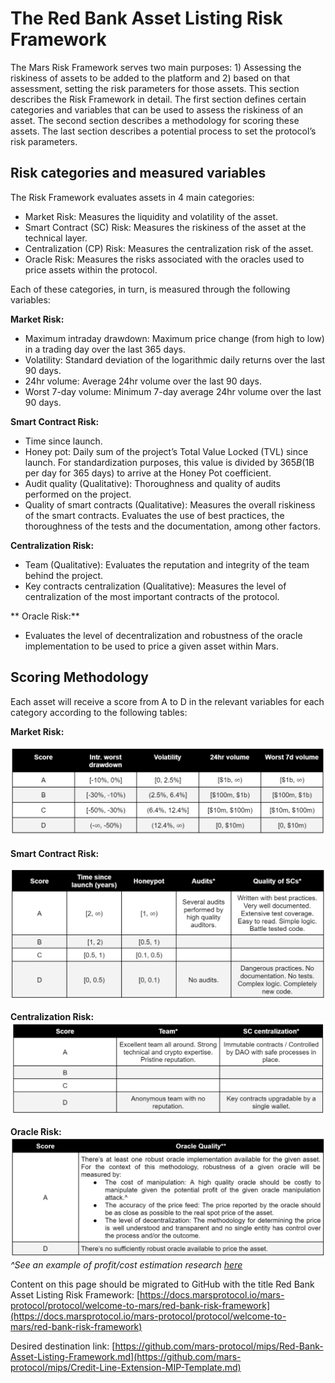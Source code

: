 # The Red Bank Asset Listing Risk Framework
The Mars Risk Framework serves two main purposes: 1) Assessing the riskiness of assets to be added to the platform and 2) based on that assessment, setting the risk parameters for those assets. This section describes the Risk Framework in detail. The first section defines certain categories and variables that can be used to assess the riskiness of an asset. The second section describes a methodology for scoring these assets. The last section describes a potential process to set the protocol’s risk parameters.

## Risk categories and measured variables

The Risk Framework evaluates assets in 4 main categories:
* Market Risk: Measures the liquidity and volatility of the asset. 
* Smart Contract (SC) Risk: Measures the riskiness of the asset at the technical layer. 
* Centralization (CP) Risk: Measures the centralization risk of the asset. 
* Oracle Risk: Measures the risks associated with the oracles used to price assets within the protocol.

Each of these categories, in turn, is measured through the following variables:

**Market Risk:**
* Maximum intraday drawdown: Maximum price change (from high to low) in a trading day over the last 365 days. 
* Volatility: Standard deviation of the logarithmic daily returns over the last 90 days. 
* 24hr volume: Average 24hr volume over the last 90 days. 
* Worst 7-day volume: Minimum 7-day average 24hr volume over the last 90 days.

**Smart Contract Risk:**
* Time since launch. 
* Honey pot: Daily sum of the project’s Total Value Locked (TVL) since launch. For standardization purposes, this value is divided by $365B ($1B per day for 365 days) to arrive at the Honey Pot coefficient. 
* Audit quality (Qualitative): Thoroughness and quality of audits performed on the project. 
* Quality of smart contracts (Qualitative): Measures the overall riskiness of the smart contracts. Evaluates the use of best practices, the thoroughness of the tests and the documentation, among other factors.

**Centralization Risk:**
* Team (Qualitative): Evaluates the reputation and integrity of the team behind the project. 
* Key contracts centralization (Qualitative): Measures the level of centralization of the most important contracts of the protocol.

** Oracle Risk:**
* Evaluates the level of decentralization and robustness of the oracle implementation to be used to price a given asset within Mars.

## Scoring Methodology

Each asset will receive a score from A to D in the relevant variables for each category according to the following tables:

**Market Risk:**

![assets/redba_tab1.png](assets/redba_tab1.png)


**Smart Contract Risk:**

![assets/redba_tab2.png](assets/redba_tab2.png)

**Centralization Risk:**
![assets/redba_tab3.png](assets/redba_tab3.png)

**Oracle Risk:**
![assets/redba_tab4.png](assets/redba_tab4.png)
_^See an example of profit/cost estimation research [here](https://members.delphidigital.io/reports/attack-cost-and-profit-from-manipulating-constant-product-market-maker-twap-oracles-in-defi-protocols/)_




Content on this page should be migrated to GitHub with the title Red Bank Asset Listing Risk Framework: [https://docs.marsprotocol.io/mars-protocol/protocol/welcome-to-mars/red-bank-risk-framework](https://docs.marsprotocol.io/mars-protocol/protocol/welcome-to-mars/red-bank-risk-framework)

Desired destination link: [https://github.com/mars-protocol/mips/Red-Bank-Asset-Listing-Framework.md](https://github.com/mars-protocol/mips/Credit-Line-Extension-MIP-Template.md)